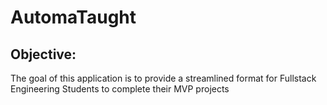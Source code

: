 # AutomaTaught

## Objective:

The goal of this application is to provide a streamlined format for Fullstack Engineering Students to complete their MVP projects

